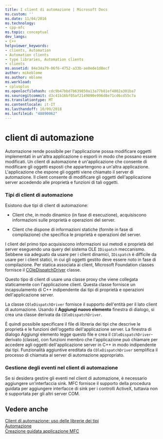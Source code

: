 ```yaml
---
title: I client di automazione | Microsoft Docs
ms.custom: ''
ms.date: 11/04/2016
ms.technology:
- cpp-mfc
ms.topic: conceptual
dev_langs:
- C++
helpviewer_keywords:
- clients, Automation
- Automation clients
- type libraries, Automation clients
- clients
ms.assetid: 84e34a79-06f6-4752-a33b-ae0ede1d8ecf
author: mikeblome
ms.author: mblome
ms.workload:
- cplusplus
ms.openlocfilehash: cdc9b47bbd7b639850a13a77b81ef4802a301ba7
ms.sourcegitcommit: d3c41b16bf05af2149090e996d8e71cd6cd55c7a
ms.translationtype: MT
ms.contentlocale: it-IT
ms.lasthandoff: 10/09/2018
ms.locfileid: "48890062"
---
```

# <a name="automation-clients"></a>client di automazione

Automazione rende possibile per l'applicazione possa modificare oggetti implementati in un'altra applicazione o esporli in modo che possano essere modificati. Un client di automazione è un'applicazione che consente di modificare gli oggetti esposti che appartengono a un'altra applicazione. L'applicazione che espone gli oggetti viene chiamato il server di automazione. Il client consente di modificare gli oggetti dell'applicazione server accedendo alle proprietà e funzioni di tali oggetti.

### <a name="types-of-automation-clients"></a>Tipi di client di automazione

Esistono due tipi di client di automazione:

- Client che, in modo dinamico (in fase di esecuzione), acquisiscono informazioni sulle proprietà e operazioni del server.

- Client che dispone di informazioni statiche (fornite in fase di compilazione) che specifica le proprietà e operazioni del server.

I client del primo tipo acquisiscono informazioni sui metodi e proprietà del server eseguendo una query del sistema OLE `IDispatch` meccanismo. Sebbene sia adeguato da usare per i client dinamici, `IDispatch` è difficile da usare per i client statici, in cui gli oggetti gestito deve essere noto in fase di compilazione. Per statica associata ai client, Microsoft Foundation classes fornisce il [COleDispatchDriver](../mfc/reference/coledispatchdriver-class.md) classe.

Questo tipo di client di usare una classe proxy che viene collegata staticamente con l'applicazione client. Questa classe fornisce un incapsulamento di C++ indipendente dai tipi di proprietà e operazioni dell'applicazione server.

La classe `COleDispatchDriver` fornisce il supporto dell'entità per il lato client di automazione. Usando il **Aggiungi nuovo elemento** finestra di dialogo, si crea una classe derivata da `COleDispatchDriver`.

È quindi possibile specificare il file di libreria dei tipi che descrive le proprietà e le funzioni dell'oggetto dell'applicazione server. La finestra di dialogo Aggiungi elemento legge questo file e crea il `COleDispatchDriver`-derivato (classe), con funzioni membro che l'applicazione può chiamare per accedere agli oggetti dell'applicazione server in C++ in modo indipendente dai tipi. Funzionalità aggiuntive ereditata da `COleDispatchDriver` semplifica il processo di chiamata al server di automazione appropriato.

### <a name="handling-events-in-automation-clients"></a>Gestione degli eventi nel client di automazione

Se si desidera gestire gli eventi nel client di automazione, è necessario aggiungere un'interfaccia sink. MFC fornisce il supporto della procedura guidata per aggiungere interfacce di sink per i controlli ActiveX, tuttavia non è supportata per gli altri server COM.

## <a name="see-also"></a>Vedere anche

[Client di automazione: uso delle librerie dei tipi](../mfc/automation-clients-using-type-libraries.md)<br/>
[Automazione](../mfc/automation.md)<br/>
[Creazione guidata applicazione MFC](../mfc/reference/mfc-application-wizard.md)

